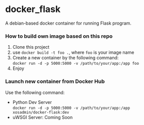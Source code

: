 # docker_flask
A debian-based docker container for running Flask program.
  
### How to build own image based on this repo
1. Clone this project
2. use ``docker build -t foo .``, where ``foo`` is your image name
3. Create a new container by the following command:  
   ``docker run -d -p 5000:5000 -v /path/to/your/app:/app foo``
4. Enjoy
  
### Launch new container from Docker Hub  

Use the following command:  
- Python Dev Server  
``docker run -d -p 5000:5000 -v /path/to/your/app:/app xosadmin/docker-flask:dev``  
- uWSGI Server: Coming Soon  
